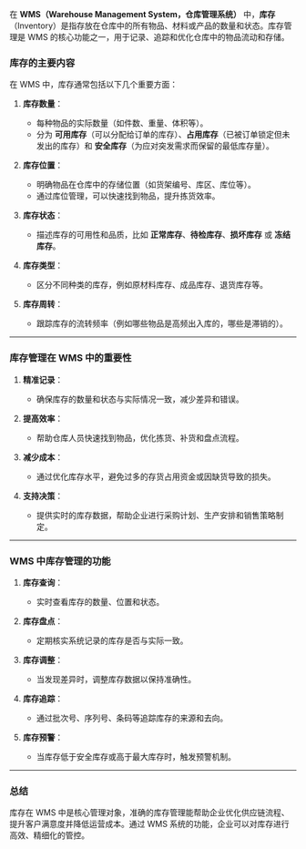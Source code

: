 在 **WMS（Warehouse Management System，仓库管理系统）** 中，**库存**（Inventory）是指存放在仓库中的所有物品、材料或产品的数量和状态。库存管理是 WMS 的核心功能之一，用于记录、追踪和优化仓库中的物品流动和存储。

### 库存的主要内容
在 WMS 中，库存通常包括以下几个重要方面：

1. **库存数量**：
   - 每种物品的实际数量（如件数、重量、体积等）。
   - 分为 **可用库存**（可以分配给订单的库存）、**占用库存**（已被订单锁定但未发出的库存）和 **安全库存**（为应对突发需求而保留的最低库存量）。

2. **库存位置**：
   - 明确物品在仓库中的存储位置（如货架编号、库区、库位等）。
   - 通过库位管理，可以快速找到物品，提升拣货效率。

3. **库存状态**：
   - 描述库存的可用性和品质，比如 **正常库存**、**待检库存**、**损坏库存** 或 **冻结库存**。

4. **库存类型**：
   - 区分不同种类的库存，例如原材料库存、成品库存、退货库存等。

5. **库存周转**：
   - 跟踪库存的流转频率（例如哪些物品是高频出入库的，哪些是滞销的）。

---

### 库存管理在 WMS 中的重要性
1. **精准记录**：
   - 确保库存的数量和状态与实际情况一致，减少差异和错误。

2. **提高效率**：
   - 帮助仓库人员快速找到物品，优化拣货、补货和盘点流程。

3. **减少成本**：
   - 通过优化库存水平，避免过多的存货占用资金或因缺货导致的损失。

4. **支持决策**：
   - 提供实时的库存数据，帮助企业进行采购计划、生产安排和销售策略制定。

---

### WMS 中库存管理的功能
1. **库存查询**：
   - 实时查看库存的数量、位置和状态。

2. **库存盘点**：
   - 定期核实系统记录的库存是否与实际一致。

3. **库存调整**：
   - 当发现差异时，调整库存数据以保持准确性。

4. **库存追踪**：
   - 通过批次号、序列号、条码等追踪库存的来源和去向。

5. **库存预警**：
   - 当库存低于安全库存或高于最大库存时，触发预警机制。

---

### 总结
库存在 WMS 中是核心管理对象，准确的库存管理能帮助企业优化供应链流程、提升客户满意度并降低运营成本。通过 WMS 系统的功能，企业可以对库存进行高效、精细化的管控。